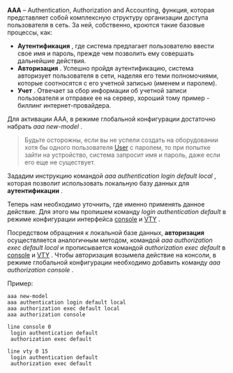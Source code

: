 **AAA** – Authentication, Authorization and Accounting, функция, которая представляет собой комплексную структуру организации доступа пользователя в сеть. За ней, собственно, кроются такие базовые процессы, как:

*    **Аутентификация** , где система предлагает пользователю ввести свое имя и пароль, прежде чем позволить ему совершать дальнейшие действия.
*    **Авторизация** . Успешно пройдя аутентификацию, система авторизует пользователя в сети, наделяя его теми полномочиями, которые соотносятся с его учетной записью (именем и паролем).
*    **Учет** . Отвечает за сбор информации об учетной записи пользователя и отправке ее на сервер, хороший тому пример - биллинг интернет-провайдера.

Для активации AAA, в режиме глобальной конфигурации достаточно набрать _aaa new-model_ .

> Будьте осторожны, если вы не успели создать на оборудовании хотя бы одного пользователя [User](http://telecombook.ru/archive/network/cisco/directory/74-user) с паролем, то при попытке зайти на устройство, система запросит имя и пароль, даже если его еще не существует.

Зададим инструкцию командой _aaa authentication login default local_ , которая позволит использовать локальную базу данных для **аутентификации** .

Теперь нам необходимо уточнить, где именно применять данное действие. Для этого мы пропишем команду _login authentication default_ в режиме конфигурации интерфейса [console](http://telecombook.ru/archive/network/cisco/directory/48-console) и [VTY](http://telecombook.ru/archive/network/cisco/directory/76-vty) .

Посредством обращения к локальной базе данных, **авторизация** осуществляется аналогичным методом, командой _aaa authorization exec default local_ и прописывается командой _authorization exec default_ в [console](http://telecombook.ru/archive/network/cisco/directory/48-console) и [VTY](http://telecombook.ru/archive/network/cisco/directory/76-vty) . Чтобы авторизация возымела действие на консоли, в режиме глобальной конфигурации необходимо добавить команду _aaa authorization console_ .

Пример:

```
aaa new-model
aaa authentication login default local
aaa authorization exec default local
aaa authorization console

line console 0
 login authentication default
 authorization exec default

line vty 0 15
 login authentication default
 authorization exec default
```